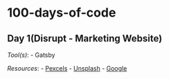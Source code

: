 # 100-days-of-code
## Day 1(Disrupt - Marketing Website)
*Tool(s)*:
    - Gatsby

*Resources*:
    - [Pexcels](https://www.pexels.com/)
    - [Unsplash](https://www.unsplash.com/)
    - [Google](https://www.google.com/)

